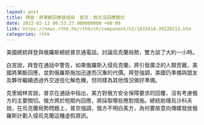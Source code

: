 ```yaml
---
layout: post
title: 拜登：將果斷回應俄侵烏　普京：西方沒回應關切
date: 2022-02-13 06:53:27.000000000 +08:00
link: https://news.rthk.hk/rthk/ch/component/k2/1633414-20220213.htm
categories: rthk
---
```


美國總統拜登與俄羅斯總統普京通電話，討論烏克蘭局勢，雙方談了大約一小時。

白宮說，拜登在通話中警告，如果俄羅斯入侵烏克蘭，將引發廣泛的人類苦難，美國將果斷回應，並對俄羅斯施加迅速而沉重的代價。拜登強調，美國仍準備與盟友及夥伴繼續透過外交途徑化解危機，但同樣為其他情況做好準備。

克里姆林宮說，普京在通話中指出，美方對俄方安全保障要求的回覆，沒有考慮俄方的主要關切。俄方將於短期內回應，將採取哪些應對措施。總統助理烏沙科夫說，在烏克蘭局勢問題上，普京強調，俄方不明白美方，為何要故意向傳媒發放俄羅斯計劃入侵烏克蘭這種虛假資訊。
